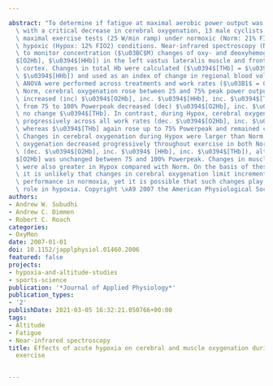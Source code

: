 ---
abstract: "To determine if fatigue at maximal aerobic power output was associated\
  \ with a critical decrease in cerebral oxygenation, 13 male cyclists performed incremental\
  \ maximal exercise tests (25 W/min ramp) under normoxic (Norm: 21% FIO2) and acute\
  \ hypoxic (Hypox: 12% FIO2) conditions. Near-infrared spectroscopy (NIRS) was used\
  \ to monitor concentration ($\u03BC$M) changes of oxy- and deoxyhemoglobin ($\u0394\
  $[O2Hb], $\u0394$[HHb]) in the left vastus lateralis muscle and frontal cerebral\
  \ cortex. Changes in total Hb were calculated ($\u0394$[THb] = $\u0394$[O2Hb] +\
  \ $\u0394$[HHb]) and used as an index of change in regional blood volume. Repeated-measures\
  \ ANOVA were performed across treatments and work rates ($\u03B1$ = 0.05). During\
  \ Norm, cerebral oxygenation rose between 25 and 75% peak power output Power peak;\
  \ increased (inc) $\u0394$[O2Hb], inc. $\u0394$[HHb], inc. $\u0394$[THb], but fell\
  \ from 75 to 100% Powerpeak decreased (dec) $\u0394$[O2Hb], inc. $\u0394$[HHb],\
  \ no change $\u0394$[THb]. In contrast, during Hypox, cerebral oxygenation dropped\
  \ progressively across all work rates (dec. $\u0394$[O2Hb], inc. $\u0394$[HHb]),\
  \ whereas $\u0394$[THb] again rose up to 75% Powerpeak and remained constant thereafter.\
  \ Changes in cerebral oxygenation during Hypox were larger than Norm. In muscle,\
  \ oxygenation decreased progressively throughout exercise in both Norm and Hypox\
  \ (dec. $\u0394$[O2Hb], inc. $\u0394$ [HHb], inc. $\u0394$[THb]), although $\u0394\
  $[O2Hb] was unchanged between 75 and 100% Powerpeak. Changes in muscle oxygenation\
  \ were also greater in Hypox compared with Norm. On the basis of these findings,\
  \ it is unlikely that changes in cerebral oxygenation limit incremental exercise\
  \ performance in normoxia, yet it is possible that such changes play a more pivotal\
  \ role in hypoxia. Copyright \xA9 2007 the American Physiological Society."
authors:
- Andrew W. Subudhi
- Andrew C. Dimmen
- Robert C. Roach
categories:
- OxyMon
date: 2007-01-01
doi: 10.1152/japplphysiol.01460.2006
featured: false
projects:
- hypoxia-and-altitude-studies
- sports-science
publication: '*Journal of Applied Physiology*'
publication_types:
- '2'
publishDate: 2021-03-05 16:32:21.050766+00:00
tags:
- Altitude
- Fatigue
- Near-infrared spectroscopy
title: Effects of acute hypoxia on cerebral and muscle oxygenation during incremental
  exercise

---
